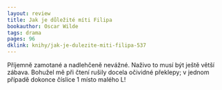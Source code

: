 ```yaml
---
layout: review
title: Jak je důležité míti Filipa
bookauthor: Oscar Wilde
tags: drama
pages: 96
dklink: knihy/jak-je-dulezite-miti-filipa-537
---
```


Příjemně zamotané a nadlehčeně nevážné. Naživo to musí být ještě větší zábava. Bohužel mě při čtení rušily docela očividné překlepy; v jednom případě dokonce číslice 1 místo malého L!